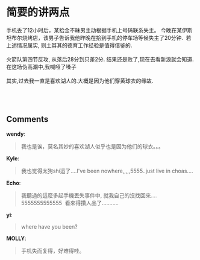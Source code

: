# 简要的讲两点

<div id="msgcns!9884D0A402622CB2!3518" class="bvMsg">手机丢了12小时后，某拾金不昧男主动根据手机上号码联系失主。 今晚在某伊斯坦布尔烧烤店，该男子告诉我他昨晚在拾到手机的停车场等候失主了20分钟.  若上述情况属实, 则土耳其的德育工作经验是值得借鉴的.<br /><br />火箭队第四节反攻, 从落后28分到只差2分. 结果还是败了,现在去看新浪就会知道. 在这场伪高潮中,我喊哑了嗓子<br /><br />其实,过去我一直是喜欢湖人的.大概是因为他们穿黄球衣的缘故.<br /><br /><br /><br /></div>

## Comments

**wendy**:
> 我也是诶，莫名其妙的喜欢湖人似乎也是因为他们的球衣。。。

**Kyle**:
> 我也觉得太狗shi运了....I\'ve been nowhere,,,,,5555..just live in choas....

**Echo**:
> 我聽過的這麼多起手機丟失事件中, 就我自己的沒找回來....
5555555555555  看來得攢人品了...........

**yi**:
> where have you been?

**MOLLY**:
> 手机失而复得，好难得哇。

